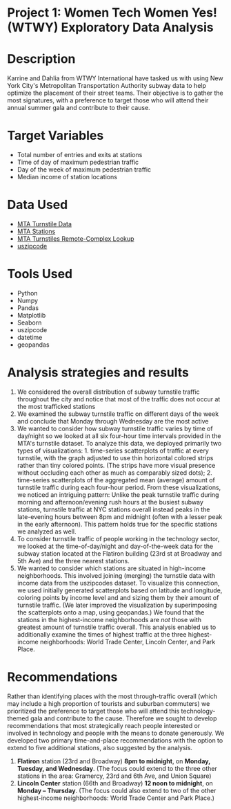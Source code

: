 # Project 1: Women Tech Women Yes! (WTWY) Exploratory Data Analysis


# Description
<p>Karrine and Dahlia from WTWY International have tasked us with using New York City's Metropolitan Transportation Authority subway data to help optimize the placement of their street teams. Their objective is to gather the most signatures, with a preference to target those who will attend their annual summer gala and contribute to their cause.</p>

# Target Variables
- Total number of entries and exits at stations
- Time of day of maximum pedestrian traffic
- Day of the week of maximum pedestrian traffic
- Median income of station locations


# Data Used
- [MTA Turnstile Data](http://web.mta.info/developers/turnstile.html)
- [MTA Stations](http://web.mta.info/developers/data/nyct/subway/Stations.csv)
- [MTA Turnstiles Remote-Complex Lookup](https://qri.cloud/nyc-transit-data/remote_complex_lookup)
- [uszipcode](https://uszipcode.readthedocs.io/index.html)

# Tools Used
- Python
- Numpy
- Pandas
- Matplotlib
- Seaborn
- uszipcode
- datetime
- geopandas

# Analysis strategies and results
1. We considered the overall distribution of subway turnstile traffic throughout the city and notice that most of the traffic does not occur at the most trafficked stations
2. We examined the subway turnstile traffic on different days of the week and conclude that Monday through Wednesday are the most active
3. We wanted to consider how subway turnstile traffic varies by time of day/night so we looked at all six four-hour time intervals provided in the MTA's turnstile dataset. To analyze this data, we deployed primarily two types of visualizations: 1. time-series scatterplots of traffic at every turnstile, with the graph adjusted to use thin horizontal colored strips rather than tiny colored points. (The strips have more visual presence without occluding each other as much as comparably sized dots); 2. time-series scatterplots of the aggregated mean (average) amount of turnstile traffic during each four-hour period. From these visualizations, we noticed an intriguing pattern: Unlike the peak turnstile traffic during morning and afternoon/evening rush hours at the busiest subway stations, turnstile traffic at NYC stations overall instead peaks in the late-evening hours between 8pm and midnight (often with a lesser peak in the early afternoon). This pattern holds true for the specific stations we analyzed as well.
4. To consider turnstile traffic of people working in the technology sector, we looked at the time-of-day/night and day-of-the-week data for the subway station located at the Flatiron building (23rd st at Broadway and 5th Ave) and the three nearest stations.
5. We wanted to consider which stations are situated in high-income neighborhoods. This involved joining (merging) the turnstile data with income data from the uszipcodes dataset. To visualize this connection, we used initially generated scatterplots based on latitude and longitude, coloring points by income level and and sizing them by their amount of turnstile traffic. (We later improved the visualization by superimposing the scatterplots onto a map, using geopandas.) We found that the stations in the highest-income neighborhoods are _not_ those with greatest amount of turnstile traffic overall. This analysis enabled us to additionally examine the times of highest traffic at the three highest-income neighborhoods: World Trade Center, Lincoln Center, and Park Place.


# Recommendations
Rather than identifying places with the most through-traffic overall (which may include a high proportion of tourists and suburban commuters) we prioritized the preference to target those who will attend this technology-themed gala and contribute to the cause.  Therefore we sought to develop recommendations that most strategically reach people interested or involved in technology and people with the means to donate generously. We developed two primary time-and-place recommendations with the option to extend to five additional stations, also suggested by the analysis.
1. **Flatiron** station (23rd and Broadway) **8pm to midnight**, on **Monday, Tuesday, and Wednesday**. (The focus could extend to the three other stations in the area: Gramercy, 23rd and 6th Ave, and Union Square)
2. **Lincoln Center** station (66th and Broadway) **12 noon to midnight**, on **Monday – Thursday**. (The focus could also extend to two of the other highest-income neighborhoods: World Trade Center and Park Place.)
